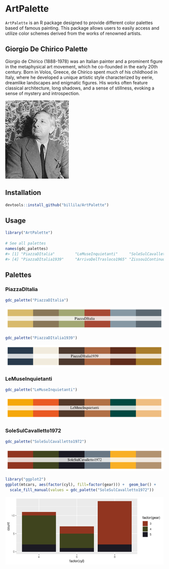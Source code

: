 <!-- README.md is generated from README.Rmd. Please edit that file -->

# ArtPalette

`ArtPalette` is an R package designed to provide different color
palettes based of famous painting. This package allows users to easily
access and utilize color schemes derived from the works of renowned
artists.

## Giorgio De Chirico Palette

Giorgio de Chirico (1888-1978) was an Italian painter and a prominent
figure in the metaphysical art movement, which he co-founded in the
early 20th century. Born in Volos, Greece, de Chirico spent much of his
childhood in Italy, where he developed a unique artistic style
characterized by eerie, dreamlike landscapes and enigmatic figures. His
works often feature classical architecture, long shadows, and a sense of
stillness, evoking a sense of mystery and introspection.

![Alt text](figure/giorgiodechirico.jpeg)

## Installation

``` r
devtools::install_github("billila/ArtPalette")
```

## Usage

``` r
library("ArtPalette")

# See all palettes
names(gdc_palettes)
#> [1] "PiazzaDItalia"         "LeMuseInquietanti"     "SoleSulCavalletto1972"
#> [4] "PiazzaDItalia1939"     "ArrivoDelTrasloco1965" "Zissou1Continuous"
```

## Palettes

### PiazzaDItalia

``` r
gdc_palette("PiazzaDItalia")
```

![](figure/PiazzaDItalia-1.png)

``` r
gdc_palette("PiazzaDItalia1939")
```

![](figure/PiazzaDItalia-2.png)

### LeMuseInquietanti

``` r
gdc_palette("LeMuseInquietanti")
```

![](figure/LeMuseInquietanti-1.png)

### SoleSulCavalletto1972

``` r
gdc_palette("SoleSulCavalletto1972")
```

![](figure/SoleSulCavalletto1972-1.png)

``` r
library("ggplot2")
ggplot(mtcars, aes(factor(cyl), fill=factor(gear))) +  geom_bar() +
  scale_fill_manual(values = gdc_palette("SoleSulCavalletto1972"))
```

![](figure/ggplot1-1.png)
